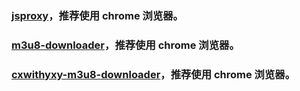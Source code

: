  ### [jsproxy](https://gxggsrmyy.github.io/jsproxy/index.html)，推荐使用 chrome 浏览器。
 ### [m3u8-downloader](https://gxggsrmyy.github.io/m3u8-downloader/index.html)，推荐使用 chrome 浏览器。
 ### [cxwithyxy-m3u8-downloader](https://gxggsrmyy.github.io/cxwithyxy-m3u8-downloader/index.html)，推荐使用 chrome 浏览器。